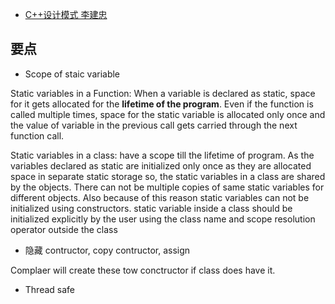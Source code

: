 - [C++设计模式 李建忠](https://www.youtube.com/watch?v=ltk4ikEwvlg)


## 要点
- Scope of staic variable

Static variables in a Function: When a variable is declared as static, space for it gets allocated for the **lifetime of the program**. Even if the function is called multiple times, space for the static variable is allocated only once and the value of variable in the previous call gets carried through the next function call. 

Static variables in a class: have a scope till the lifetime of program. As the variables declared as static are initialized only once as they are allocated space in separate static storage so, the static variables in a class are shared by the objects. There can not be multiple copies of same static variables for different objects. Also because of this reason static variables can not be initialized using constructors.
static variable inside a class should be initialized explicitly by the user using the class name and scope resolution operator outside the class


- 隐藏 contructor, copy contructor, assign

Complaer will create these tow conctructor if class does have it.


- Thread safe



